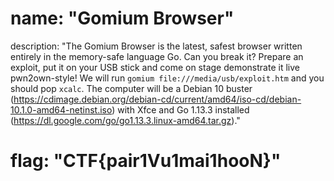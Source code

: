 # name: "Gomium Browser"

description: "The Gomium Browser is the latest, safest browser written entirely in the memory-safe language Go. Can you break it? Prepare an exploit, put it on your USB stick and come on stage demonstrate it live pwn2own-style! We will run `gomium file:///media/usb/exploit.htm` and you should pop `xcalc`. The computer will be a Debian 10 buster (https://cdimage.debian.org/debian-cd/current/amd64/iso-cd/debian-10.1.0-amd64-netinst.iso) with Xfce and Go 1.13.3 installed (https://dl.google.com/go/go1.13.3.linux-amd64.tar.gz)."

# flag: "CTF{pair1Vu1mai1hooN}"
